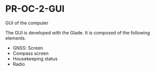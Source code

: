 # PR-OC-2-GUI
GUI of the computer

The GUI is developed with the Glade. It is composed of the following elements.



- GNSS: Screen
- Compass screen
- Housekeeping status
- Radio
